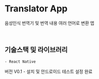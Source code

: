 # Translator App

음성인식 번역기 및 번역 내용 여러 언어로 변환 앱

<br>

## 기술스택 및 라이브러리

```
- React Native
```

버전
V0.1 - 설치 및 안드로이드 테스트 설정 완료
